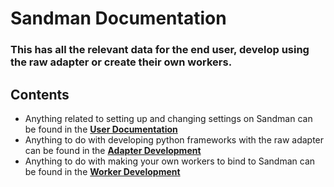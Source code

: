 # Sandman Documentation 

### This has all the relevant data for the end user, develop using the raw adapter or create their own workers.


## Contents
- Anything related to setting up and changing settings on Sandman can be found in the [**User Documentation**](https://github.com/Project-Dream-Weaver/Sandman/blob/master/docs/usage/README.md)
- Anything to do with developing python frameworks with the raw adapter can be found in the [**Adapter Development**](https://github.com/Project-Dream-Weaver/Sandman/blob/master/docs/raw%20handling/README.md)
- Anything to do with making your own workers to bind to Sandman can be found in the [**Worker Development**](https://github.com/Project-Dream-Weaver/Sandman/blob/master/docs/server%20connections/README.md)
